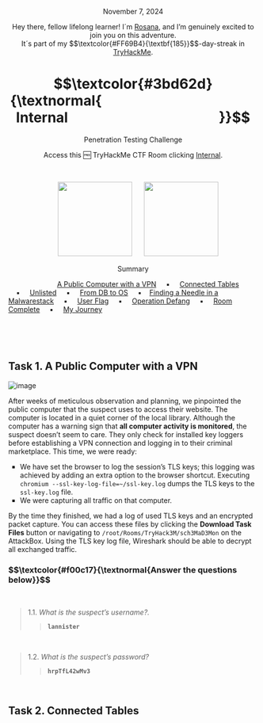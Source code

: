 <p align="center">November 7, 2024</p>
<p align="center">Hey there, fellow lifelong learner! I´m <a href="https://www.linkedin.com/in/rosanafssantos/">Rosana</a>, and I’m genuinely excited to join you on this adventure.<br>
It´s part of my $$\textcolor{#FF69B4}{\textbf{185}}$$-day-streak in  <a href="https://tryhackme.com/r/hacktivities">TryHackMe</a>.</p>

<h1 align="center">
  $$\textcolor{#3bd62d}{\textnormal{&nbsp;&nbsp;&nbsp;&nbsp;&nbsp;&nbsp;&nbsp;&nbsp;&nbsp;&nbsp;&nbsp;&nbsp;&nbsp;&nbsp;&nbsp;&nbsp;&nbsp;&nbsp;&nbsp;&nbsp;&nbsp;&nbsp;&nbsp;&nbsp;&nbsp;&nbsp;&nbsp;&nbsp;&nbsp;&nbsp;&nbsp;&nbsp;&nbsp;&nbsp;&nbsp;&nbsp;&nbsp;&nbsp;&nbsp;&nbsp;&nbsp;&nbsp;&nbsp;&nbsp;&nbsp;&nbsp;&nbsp; Internal &nbsp;&nbsp;&nbsp;&nbsp;&nbsp;&nbsp;&nbsp;&nbsp;&nbsp;&nbsp;&nbsp;&nbsp;&nbsp;&nbsp;&nbsp;&nbsp;&nbsp;&nbsp;&nbsp;&nbsp;&nbsp;&nbsp;&nbsp;&nbsp;&nbsp;&nbsp;&nbsp;&nbsp;&nbsp;&nbsp;&nbsp;&nbsp;&nbsp;&nbsp;&nbsp;&nbsp;&nbsp;&nbsp;&nbsp;&nbsp;&nbsp;&nbsp;&nbsp;&nbsp;&nbsp;}}$$
</h1>
<p align="center">Penetration Testing Challenge</p>
<p align="center">Access this 🆓 TryHackMe CTF Room clicking <a href="https://tryhackme.com/r/room/internal">Internal</a>.</p><br>
<p align="center">
  <img height="150px" hspace="20" src="https://github.com/user-attachments/assets/e8be0301-9f7a-489f-9bd5-c58c76ade73d">
  <img height="150px" src="https://github.com/user-attachments/assets/c5776d7a-4d2d-491a-b9ab-c400c2ac751f">
</p>

<p align="center">Summary</p>

&nbsp;&nbsp;&nbsp;&nbsp;&nbsp;&nbsp;&nbsp;&nbsp;&nbsp;&nbsp;&nbsp;&nbsp;&nbsp;&nbsp;&nbsp;&nbsp;&nbsp;&nbsp;&nbsp;&nbsp;&nbsp;&nbsp;&nbsp;&nbsp; [A Public Computer with a VPN](#1) &nbsp;&nbsp;&nbsp;&nbsp;▪️&nbsp;&nbsp;&nbsp;&nbsp; [Connected Tables](#2) &nbsp;&nbsp;&nbsp;&nbsp;▪️&nbsp;&nbsp;&nbsp;&nbsp; [Unlisted](#3) &nbsp;&nbsp;&nbsp;&nbsp;▪️&nbsp;&nbsp;&nbsp;&nbsp; [From DB to OS](#4) &nbsp;&nbsp;&nbsp;&nbsp;▪️&nbsp;&nbsp;&nbsp;&nbsp;[Finding a Needle in a Malwarestack](#5) &nbsp;&nbsp;&nbsp;&nbsp;▪️&nbsp;&nbsp;&nbsp;&nbsp; [User Flag](#7) &nbsp;&nbsp;&nbsp;&nbsp;▪️&nbsp;&nbsp;&nbsp;&nbsp; [Operation Defang](#8)  &nbsp;&nbsp;&nbsp;&nbsp;▪️&nbsp;&nbsp;&nbsp;&nbsp; [Room Complete](#9) &nbsp;&nbsp;&nbsp;&nbsp;▪️&nbsp;&nbsp;&nbsp;&nbsp; [My Journey](#10)

<br>
<br>
<br>
<h2>Task 1. A Public Computer with a VPN<a id='1'></a></h2>

![image](https://github.com/user-attachments/assets/fe7e8d48-51e9-4ca7-ab34-05505786f770)

<p>After weeks of meticulous observation and planning, we pinpointed the public computer that the suspect uses to access their website. The computer is located in a quiet corner of the local library. Although the computer has a warning sign that <strong>all computer activity is monitored</strong>, the suspect doesn’t seem to care. They only check for installed key loggers before establishing a VPN connection and logging in to their criminal marketplace. This time, we were ready:</p>

<ul style="list-style-type:square">
    <li>We have set the browser to log the session’s TLS keys; this logging was achieved by adding an extra option to the browser shortcut. Executing <code>chromium --ssl-key-log-file=~/ssl-key.log</code> dumps the TLS keys to the <code>ssl-key.log</code> file.</li>
    <li>We were capturing all traffic on that computer.</li>
</ul></p>

<p>By the time they finished, we had a log of used TLS keys and an encrypted packet capture. You can access these files by clicking the <strong>Download Task Files</strong> button or navigating to <code>/root/Rooms/TryHack3M/sch3MaD3Mon</code> on the AttackBox. Using the TLS key log file, Wireshark should be able to decrypt all exchanged traffic.</p>

<h3 align="left"> $$\textcolor{#f00c17}{\textnormal{Answer the questions below}}$$ </h3>
<br>

> 1.1. <em>What is the suspect’s username?.</em><br><a id='1.1'></a>
>> <code><strong>lannister</strong></code>

<br>

> 1.2. <em>What is the suspect’s password?</em><br><a id='1.2'></a>
>> <code><strong>hrpTfL42wMv3</strong></code>

<br>

<h2>Task 2. Connected Tables<a id='2'></a></h2>
<br>

